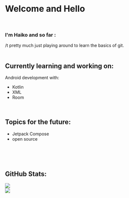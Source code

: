 </br>

# Welcome and Hello
</br>

### I'm Haiko and so far :
/t pretty much just playing around to learn the basics of git.
</br>
</br>

## Currently learning and working on:

Android development with:
  - Kotlin
  - XML
  - Room
</br>

## Topics for the future:
- Jetpack Compose
- open source
</br>
</br>
</br>

## GitHub Stats:
![](https://github-readme-stats.vercel.app/api?username=HaikoFL&theme=transparent&hide_border=true&include_all_commits=false&count_private=false)<br/>
![](https://github-readme-streak-stats.herokuapp.com/?user=HaikoFL&theme=transparent&hide_border=true)<br/>


<!--
HaikoFL/HaikoFL is a ✨ special ✨ repository because its `README.md` (this file) appears on your GitHub profile.
You can click the Preview link to take a look at your changes.

# 💻 Tech Stack:
![Kotlin](https://img.shields.io/badge/kotlin-%237F52FF.svg?style=for-the-badge&logo=kotlin&logoColor=white) ![Java](https://img.shields.io/badge/java-%23ED8B00.svg?style=for-the-badge&logo=openjdk&logoColor=white)

# 📊 GitHub Stats:
![](https://github-readme-stats.vercel.app/api/top-langs/?username=HaikoFL&theme=transparent&hide_border=true&include_all_commits=false&count_private=false&layout=compact)

<!-- Proudly created with GPRM ( https://gprm.itsvg.in ) -->
